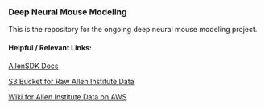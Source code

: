 ### Deep Neural Mouse Modeling

This is the repository for the ongoing deep neural mouse modeling project.

#### Helpful / Relevant Links:

[AllenSDK Docs](https://allensdk.readthedocs.io/en/latest/brain_observatory.html)

[S3 Bucket for Raw Allen Institute Data](https://console.aws.amazon.com/s3/buckets/allen-brain-observatory/)

[Wiki for Allen Institute Data on AWS](https://github.com/AllenInstitute/AllenSDK/wiki/Use-the-Allen-Brain-Observatory-%E2%80%93-Visual-Coding-on-AWS)





